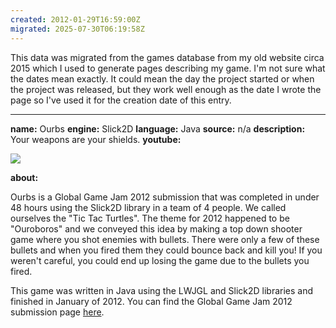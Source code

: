```yaml
---
created: 2012-01-29T16:59:00Z
migrated: 2025-07-30T06:19:58Z
---
```


This data was migrated from the games database from my old website circa 2015 which I used to generate pages describing my game. I'm not sure what the dates mean exactly. It could mean the day the project started or when the project was released, but they work well enough as the date I wrote the page so I've used it for the creation date of this entry.

---

**name:** Ourbs
**engine:** Slick2D
**language:** Java
**source:** n/a
**description:** Your weapons are your shields.
**youtube:**

![](https://www.youtube.com/watch?v=-ZgZnEhixmk)

**about:**

Ourbs is a Global Game Jam 2012 submission that was completed in under 48 hours using the Slick2D library in a team of 4 people. We called ourselves the "Tic Tac Turtles". The theme for 2012 happened to be "Ouroboros" and we conveyed this idea by making a top down shooter game where you shot enemies with bullets. There were only a few of these bullets and when you fired them they could bounce back and kill you! If you weren't careful, you could end up losing the game due to the bullets you fired.

This game was written in Java using the LWJGL and Slick2D libraries and finished in January of 2012. You can find the Global Game Jam 2012 submission page [here](http://archive.globalgamejam.org/2012/ourbs).
